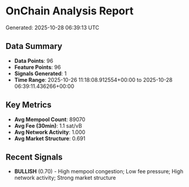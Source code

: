 # OnChain Analysis Report
Generated: 2025-10-28 06:39:13 UTC

## Data Summary
- **Data Points**: 96
- **Feature Points**: 96
- **Signals Generated**: 1
- **Time Range**: 2025-10-26 11:18:08.912554+00:00 to 2025-10-28 06:39:11.436266+00:00

## Key Metrics
- **Avg Mempool Count**: 89070
- **Avg Fee (30min)**: 1.1 sat/vB
- **Avg Network Activity**: 1.000
- **Avg Market Structure**: 0.691

## Recent Signals
- **BULLISH** (0.70) - High mempool congestion; Low fee pressure; High network activity; Strong market structure
